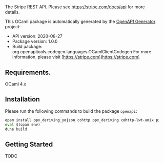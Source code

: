 # 
The Stripe REST API. Please see https://stripe.com/docs/api for more details.

This OCaml package is automatically generated by the [OpenAPI Generator](https://openapi-generator.tech) project:

- API version: 2020-08-27
- Package version: 1.0.0
- Build package: org.openapitools.codegen.languages.OCamlClientCodegen
For more information, please visit [https://stripe.com](https://stripe.com)

## Requirements.

OCaml 4.x

## Installation

Please run the following commands to build the package `openapi`:

```sh
opam install ppx_deriving_yojson cohttp ppx_deriving cohttp-lwt-unix pin ocaml-migrate-parsetree 1.3.1
eval $(opam env)
dune build
```

## Getting Started

TODO

